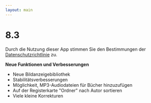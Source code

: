 ```yaml
---
layout: main
---
```


# 8.3

Durch die Nutzung dieser App stimmen Sie den Bestimmungen der [Datenschutzrichtlinie](/wiki/PrivacyPolicy/de) zu.

**Neue Funktionen und Verbesserungen**

* Neue Bildanzeigebibliothek
* Stabilitätsverbesserungen
* Möglichkeit, MP3-Audiodateien für Bücher hinzuzufügen
* Auf der Registerkarte &quot;Ordner&quot; nach Autor sortieren
* Viele kleine Korrekturen
